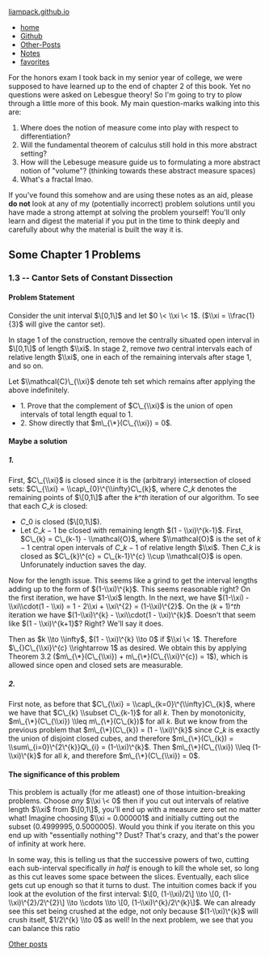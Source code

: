 


[liampack.github.io](/)


-   [home](/)
-   [Github](http://github.com/liampack)
-   [Other-Posts](/archive)
-   [Notes](/notes)
-   [favorites](/favorites)


For the honors exam I took back in my senior year of college, we were
supposed to have learned up to the end of chapter 2 of this book. Yet no
questions were asked on Lebesgue theory! So I\'m going to try to plow
through a little more of this book. My main question-marks walking into
this are:

1.  Where does the notion of measure come into play with respect to
    differentiation?
2.  Will the fundamental theorem of calculus still hold in this more
    abstract setting?
3.  How will the Lebesuge measure guide us to formulating a more
    abstract notion of \"volume\"? (thinking towards these abstract
    measure spaces)
4.  What\'s a fractal lmao.

If you\'ve found this somehow and are using these notes as an aid,
please **do not** look at any of my (potentially incorrect) problem
solutions until you have made a strong attempt at solving the problem
yourself! You\'ll only learn and digest the material if you put in the
time to think deeply and carefully about why the material is built the
way it is.


Some Chapter 1 Problems 
-----------------------





### 1.3 -- Cantor Sets of Constant Dissection 





#### Problem Statement 


Consider the unit interval $\[0,1\]$ and let $0 \< \\xi \< 1$.
($\\xi = \\frac{1}{3}$ will give the cantor set).

In stage 1 of the construction, remove the centrally situated open
interval in $\[0,1\]$ of length $\\xi$. In stage 2, remove *two*
central intervals each of relative length $\\xi$, one in each of the
remaining intervals after stage 1, and so on.

Let $\\mathcal{C}\_{\\xi}$ denote teh set which remains after
applying the above indefinitely.

-   1\. Prove that the complement of $C\_{\\xi}$ is the union of open
    intervals of total length equal to 1.
-   2\. Show directly that $m\_{\*}(C\_{\\xi}) = 0$.




#### Maybe a solution 





##### 1. 


First, $C\_{\\xi}$ is closed since it is the (arbitrary)
intersection of closed sets: $C\_{\\xi} =
\\cap\_{0}\^{\\infty}C\_{k}$, where $C\_{k}$ denotes the remaining
points of $\[0,1\]$ after the $k\^{th}$ iteration of our
algorithm. To see that each $C\_{k}$ is closed:

-   $C\_{0}$ is closed ($\[0,1\]$).
-   Let $C\_{k-1}$ be closed with remaining length $(1 -
    \\xi)\^{k-1}$. First, $C\_{k} = C\_{k-1} - \\mathcal{O}$,
    where $\\mathcal{O}$ is the set of $k-1$ central open
    intervals of $C\_{k-1}$ of relative length $\\xi$. Then
    $C\_{k}$ is closed as $C\_{k}\^{c} = C\_{k-1}\^{c} \\cup
    \\mathcal{O}$ is open. Unforunately induction saves the day.

Now for the length issue. This seems like a grind to get the interval
lengths adding up to the form of $(1-\\xi)\^{k}$. This seems
reasonable right? On the first iteration, we have $1-\\xi$ length.
In the next, we have $(1-\\xi) - \\xi\\cdot(1 - \\xi) = 1 - 2\\xi +
\\xi\^{2} = (1-\\xi)\^{2}$. On the $(k+1)\^{th}$ iteration we have
$(1-\\xi)\^{k} - \\xi\\cdot(1 - \\xi)\^{k}$. Doesn\'t that seem like
$(1 - \\xi)\^{k+1}$? Right? We\'ll say it does.

Then as $k \\to \\infty$, $(1 - \\xi)\^{k} \\to 0$ if $\\xi \<
1$. Therefore $\_{}C\_{\\xi}\^{c} \\rightarrow 1$ as desired. We
obtain this by applying Theorem 3.2 ($m\_{\*}(C\_{\\xi}) +
m\_{\*}(C\_{\\xi}\^{c}) = 1$), which is allowed since open and closed
sets are measurable.




##### 2. 


First note, as before that $C\_{\\xi} =
\\cap\_{k=0}\^{\\infty}C\_{k}$, where we have that $C\_{k} \\subset
C\_{k-1}$ for all $k$. Then by monotonicity, $m\_{\*}(C\_{\\xi})
\\leq m\_{\*}(C\_{k})$ for all $k$. But we know from the previous
problem that $m\_{\*}(C\_{k}) = (1 - \\xi)\^{k}$ since $C\_{k}$
is exactly the union of disjoint closed cubes, and therefore
$m\_{\*}(C\_{k}) = \\sum\_{i=0}\^{2\^{k}}Q\_{i} = (1-\\xi)\^{k}$.
Then $m\_{\*}(C\_{\\xi}) \\leq (1-\\xi)\^{k}$ for all $k$, and
therefore $m\_{\*}(C\_{\\xi}) = 0$.





#### The significance of this problem 


This problem is actually (for me atleast) one of those
intuition-breaking problems. Choose *any* $\\xi \< 0$ then if you
cut out intervals of relative length $\\xi$ from $\[0,1\]$,
you\'ll end up with a measure zero set no matter what! Imagine choosing
$\\xi = 0.000001$ and initially cutting out the subset
$(0.4999995, 0.5000005)$. Would you think if you iterate on this you
end up with \"essentially nothing\"? Dust? That\'s crazy, and that\'s
the power of infinity at work here.

In some way, this is telling us that the successive powers of two,
cutting each sub-interval specifically *in half* is enough to kill the
whole set, so long as this cut leaves some space between the slices.
Eventually, each slice gets cut up enough so that it turns to dust. The
intuition comes back if you look at the evolution of the first interval:
$\[0, (1-\\xi)/2\] \\to \[0, (1-\\xi)\^{2}/2\^{2}\] \\to \\cdots \\to
\[0, (1-\\xi)\^{k}/2\^{k}\]$. We can already see this set being
crushed at the edge, not only because $(1-\\xi)\^{k}$ will crush
itself, $1/2\^{k} \\to 0$ as well! In the next problem, we see that
you can balance this ratio








[Other posts](/archive)


